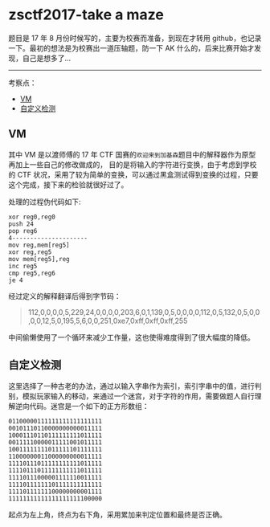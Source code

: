 # zsctf2017-take a maze

题目是 17 年 8 月份时候写的，主要为校赛而准备，到现在才转用 github，也记录一下。最初的想法是为校赛出一道压轴题，防一下 AK 什么的，后来比赛开始才发现，自己是想多了...

----
考察点：

- [VM](#VM)
- [自定义检测](#自定义检测)


## VM
其中 VM 是以渡师傅的 17 年 CTF 国赛的`欢迎来到加基森`题目中的解释器作为原型再加上一些自己的修改做成的，
目的是将输入的字符进行变换，由于考虑到学校的 CTF 状况，采用了较为简单的变换，可以通过黑盒测试得到变换的过程，只要这个完成，接下来的检验就很好过了。

处理的过程伪代码如下:
```
xor reg0,reg0
push 24
pop reg6
4---------------------
mov reg,mem[reg5]
xor reg,reg5
mov mem[reg5],reg
inc reg5
cmp reg5,reg6
je 4
```

经过定义的解释翻译后得到字节码：
> 112,0,0,0,0,5,229,24,0,0,0,0,203,6,0,1,139,0,5,0,0,0,0,112,0,5,132,0,5,0,0,0,0,12,5,0,195,5,6,0,0,251,0xe7,0xff,0xff,0xff,255

中间偷懒使用了一个循环来减少工作量，这也使得难度得到了很大幅度的降低。


## 自定义检测
这里选择了一种古老的办法，通过以输入字串作为索引，索引字串中的值，进行判别，模拟玩家输入的移动，来通过一个迷宫，对于字符的作用，需要做题人自行理解逆向代码。迷宫是一个如下的正方形数组：
```
01100000111111111111111111
00101110110000000000011111
10001110110111111111011111
00111110000011111001011111
10011111111011111101111111
11000000011000000000011111
11110111011111111111011111
11110111011111111111011111
11110111000001111110011111
11110111111101111111111111
11110111111100000000001111
11111111111111111111100000
```

起点为左上角，终点为右下角，采用累加来判定位置和最终是否正确。
